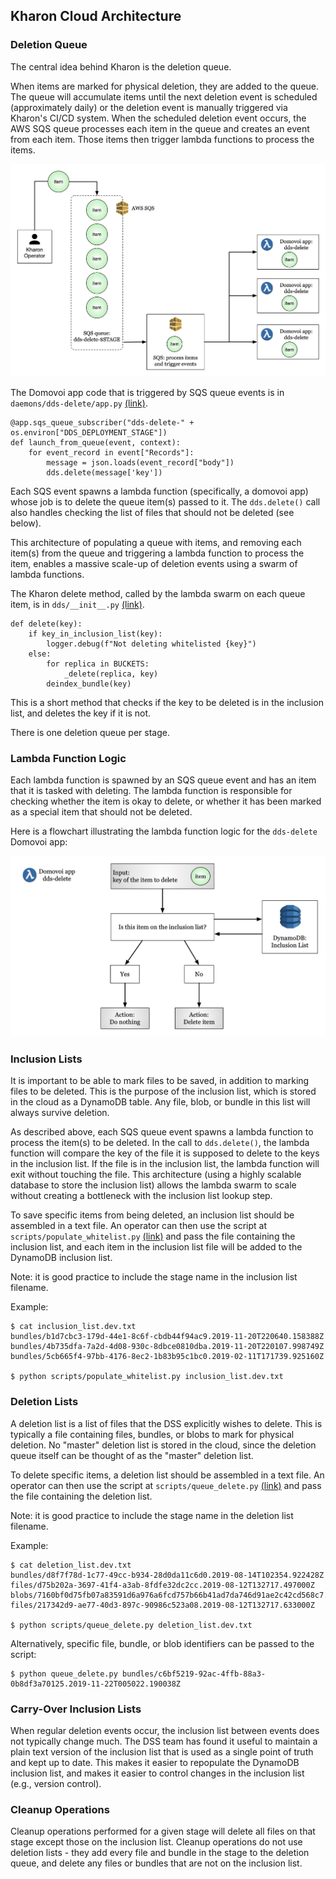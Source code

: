 Kharon Cloud Architecture
----------------------------

### Deletion Queue

The central idea behind Kharon is the deletion queue.

When items are marked for physical deletion, they are added to the queue. The queue will accumulate items until the
next deletion event is scheduled (approximately daily) or the deletion event is manually triggered via Kharon's
CI/CD system. When the scheduled deletion event occurs, the AWS SQS queue processes each item in the queue and
creates an event from each item. Those items then trigger lambda functions to process the items.

![Architecture diagram - deletion queue and domovoi app](img/arch_domovoi.png)

The Domovoi app code that is triggered by SQS queue events is in `daemons/dds-delete/app.py`
[(link)](https://github.com/HumanCellAtlas/kharon/blob/master/daemons/dds-delete/app.py).

```text
@app.sqs_queue_subscriber("dds-delete-" + os.environ["DDS_DEPLOYMENT_STAGE"])
def launch_from_queue(event, context):
    for event_record in event["Records"]:
        message = json.loads(event_record["body"])
        dds.delete(message['key'])
```

Each SQS event spawns a lambda function (specifically, a domovoi app) whose job is to delete the queue item(s)
passed to it. The `dds.delete()` call also handles checking the list of files that should not be deleted (see
below).

This architecture of populating a queue with items, and removing each item(s) from the queue and triggering a
lambda function to process the item, enables a massive scale-up of deletion events using a swarm of lambda
functions.

The Kharon delete method, called by the lambda swarm on each queue item, is in `dds/__init__.py`
[(link)](https://github.com/HumanCellAtlas/kharon/blob/master/dds/__init__.py).

```text
def delete(key):
    if key_in_inclusion_list(key):
        logger.debug(f"Not deleting whitelisted {key}")
    else:
        for replica in BUCKETS:
            _delete(replica, key)
        deindex_bundle(key)
```

This is a short method that checks if the key to be deleted is in the inclusion list,
and deletes the key if it is not.

There is one deletion queue per stage.

### Lambda Function Logic

Each lambda function is spawned by an SQS queue event and has an item that it is tasked with deleting.
The lambda function is responsible for checking whether the item is okay to delete, or whether it has
been marked as a special item that should not be deleted.

Here is a flowchart illustrating the lambda function logic for the `dds-delete` Domovoi app:

![Architecture diagram - dds-delete lambda function logic](img/arch_lambda_logic.png)

### Inclusion Lists

It is important to be able to mark files to be saved, in addition to marking files to be deleted. This is the
purpose of the inclusion list, which is stored in the cloud as a DynamoDB table. Any file, blob, or bundle in
this list will always survive deletion.

As described above, each SQS queue event spawns a lambda function to process the item(s) to be deleted.
In the call to `dds.delete()`, the lambda function will compare the key of the file it is supposed to
delete to the keys in the inclusion list. If the file is in the inclusion list, the lambda function will
exit without touching the file. This architecture (using a highly scalable database to store the inclusion list)
allows the lambda swarm to scale without creating a bottleneck with the inclusion list lookup step.

To save specific items from being deleted, an inclusion list should be assembled in a text file. An operator can
then use the script at `scripts/populate_whitelist.py`
[(link)](https://github.com/HumanCellAtlas/kharon/blob/master/scripts/populate_whitelist.py)
and pass the file containing the inclusion list, and each item in the inclusion list file will be added to the
DynamoDB inclusion list.

Note: it is good practice to include the stage name in the inclusion list filename.

Example:

```text
$ cat inclusion_list.dev.txt
bundles/b1d7cbc3-179d-44e1-8c6f-cbdb44f94ac9.2019-11-20T220640.158388Z
bundles/4b735dfa-7a2d-4d08-930c-8dbce0810dba.2019-11-20T220107.998749Z
bundles/5cb665f4-97bb-4176-8ec2-1b83b95c1bc0.2019-02-11T171739.925160Z

$ python scripts/populate_whitelist.py inclusion_list.dev.txt
```

### Deletion Lists

A deletion list is a list of files that the DSS explicitly wishes to delete. This is typically a file containing
files, bundles, or blobs to mark for physical deletion. No "master" deletion list is stored in the cloud, since
the deletion queue itself can be thought of as the "master" deletion list.

To delete specific items, a deletion list should be assembled in a text file. An operator can then use the script
at `scripts/queue_delete.py` [(link)](https://github.com/HumanCellAtlas/kharon/blob/master/scripts/queue_delete.py) and pass
the file containing the deletion list.

Note: it is good practice to include the stage name in the deletion list filename.

Example:

```text
$ cat deletion_list.dev.txt
bundles/d8f7f78d-1c77-49cc-b934-28d0da11c6d0.2019-08-14T102354.922428Z
files/d75b202a-3697-41f4-a3ab-8fdfe32dc2cc.2019-08-12T132717.497000Z
blobs/7160bf0d75fb07a83591d6a976a6fcd757b66b41ad7da746d91ae2c42cd568c7.9f693926b1fc457e9031db7b45a59fbc36e0eeae.7961b0c35564e1afc3a9eadfb0d30334.cb233bbd
files/217342d9-ae77-40d3-897c-90986c523a08.2019-08-12T132717.633000Z

$ python scripts/queue_delete.py deletion_list.dev.txt
```

Alternatively, specific file, bundle, or blob identifiers can be passed to the script:

```text
$ python queue_delete.py bundles/c6bf5219-92ac-4ffb-88a3-0b8df3a70125.2019-11-22T005022.190038Z
```

### Carry-Over Inclusion Lists

When regular deletion events occur, the inclusion list between events does not typically change much.
The DSS team has found it useful to maintain a plain text version of the inclusion list that is used
as a single point of truth and kept up to date. This makes it easier to repopulate the DynamoDB inclusion
list, and makes it easier to control changes in the inclusion list (e.g., version control).

### Cleanup Operations

Cleanup operations performed for a given stage will delete all files on that stage except those on the inclusion
list. Cleanup operations do not use deletion lists - they add every file and bundle in the stage to the deletion
queue, and delete any files or bundles that are not on the inclusion list.

